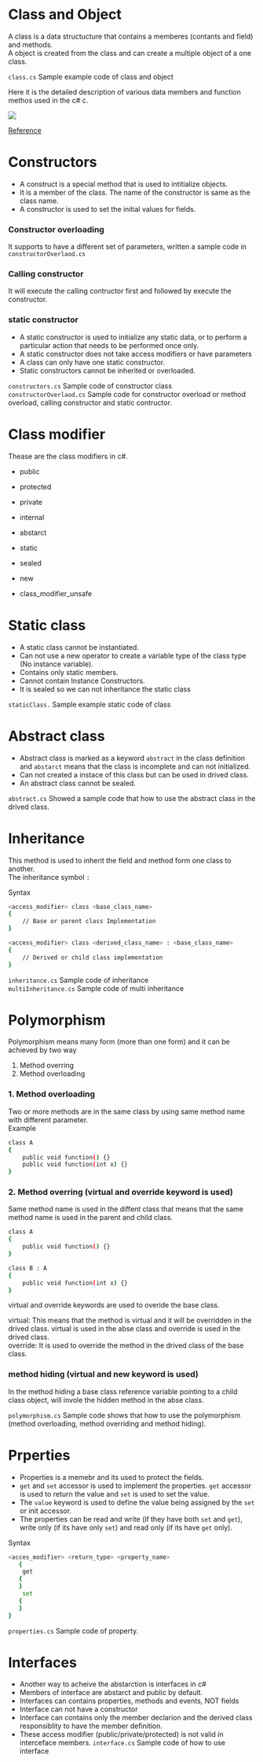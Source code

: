 # Class and Object

A class is a data structucture that contains a memberes (contants and field) and methods.  
A object is created from the class and can create a multiple object of a one class.

`class.cs`  Sample example code of class  and object

Here it is the detailed description of various data members and function methos used in the c# c.  

![](https://github.com/lallaw8809/c-Sharp/blob/main/imgs/class_object.png?raw=true)

 [Reference](https://www.tutlane.com/tutorial/csharp/csharp-classes-and-objects-with-examples#:~:text=In%20c%23%2C%20Classes%20and%20Objects%20are%20interrelated.%20The,class%20to%20access%20the%20defined%20properties%20and%20methods)  

# Constructors

- A construct is a special method that is used to intitialize objects.
- It is a member of the class. The name of the constructor is same as the class name.
- A constructor is used to set the initial values for fields.

### Constructor overloading

It supports to have a different set of parameters, written a sample code in `constructorOverlaod.cs`

### Calling constructor

It will execute the calling contructor first and followed by execute the constructor. 

 ### static constructor

- A static constructor is used to initialize any static data, or to perform a particular action that needs to be performed once only.
- A static constructor does not take access modifiers or have parameters
- A class can only have one static constructor.
- Static constructors cannot be inherited or overloaded.

`constructors.cs` Sample code of constructor class  
`constructorOverlaod.cs` Sample code for constructor overload or method overload, calling constructor and static contructor.

# Class modifier

Thease are the class modifiers in c#.

- public   
- protected  
- private  
- internal  

- abstarct   
- static   
- sealed   
- new  
- class_modifier_unsafe  

# Static class

- A static class cannot be instantiated.
- Can not use a new operator to create a variable type of the class type (No instance variable).
- Contains only static members.
- Cannot contain Instance Constructors.
- It is sealed so we can not inheritance the static class

`staticClass.`  Sample example static code of class  

# Abstract class

- Abstract class is marked as a keyword `abstract` in the class definition and `abstarct` means that the class is incomplete and can not initialized. 
- Can not created a instace of this class but can be used in drived class.
- An abstract class cannot be sealed.

`abstract.cs` Showed a sample code that how to use the abstract class in the drived class.  

# Inheritance

This method is used to inherit the field and method form one class to another.  
The inheritance symbol `:`    

Syntax
```sh
<access_modifier> class <base_class_name>
{
    // Base or parent class Implementation
}

<access_modifier> class <derived_class_name> : <base_class_name>
{
    // Derived or child class implementation
}
```

`inheritance.cs` Sample code of inheritance   
`multiInheritance.cs` Sample code of multi inheritance  

# Polymorphism 

Polymorphism means many form (more than one form) and it can be achieved by two way

1. Method overring
2. Method overloading

### 1. Method overloading
Two or more methods are in the same class by using same method name with different parameter.  
Example
```sh
class A
{
    public void function() {}
    public void function(int x) {}
}  
```

### 2. Method overring (virtual and override keyword is used)
Same method name is used in the diffent class that means that the same method name is used in the parent and child class.
```sh
class A
{
    public void function() {}
} 

class B : A
{
    public void function(int x) {}
}
```
virtual and override keywords are used to overide the base class.  

virtual: This means that the method is virtual and it will be overridden in the drived class. virtual is used in the abse class and override is used in the drived class.  
override: It is used to override the method in the drived class of the base class.    

### method hiding (virtual and new keyword is used)
In the method hiding a base class reference variable pointing to a child class object, will invole the hidden method in the abse class.  

`polymorphism.cs` Sample code shows that how to use the polymorphism (method overloading, method overriding and method hiding).  

# Prperties
- Properties is a memebr and its used to protect the fields.
- `get` and `set` accessor is used to implement the properties. `get` accessor is used to return the value and `set` is used to set the value.
- The `value` keyword is used to define the value being assigned by the `set` or init accessor.
- The properties can be read and write (if they have both `set` and `get`), write only (if its have only `set`) and read only (if its have `get` only).

Syntax
```sh
<acces_modifier> <return_type> <property_name>  
   {  
    get  
   {  
   }  
    set  
   {  
   }  
} 
```
`properties.cs` Sample code of property.  

# Interfaces
- Another way to acheive the abstarction is interfaces in c#
- Members of interface are abstarct and public by default.
- Interfaces can contains properties, methods and events, NOT fields
- Interface can not have a constructor
- Interface can contains only the member declarion and the derived class responsiblity to have the member definition.
- These access modifier (public/private/protected) is not valid in interceface members.
`interface.cs` Sample code of how to use interface

# 